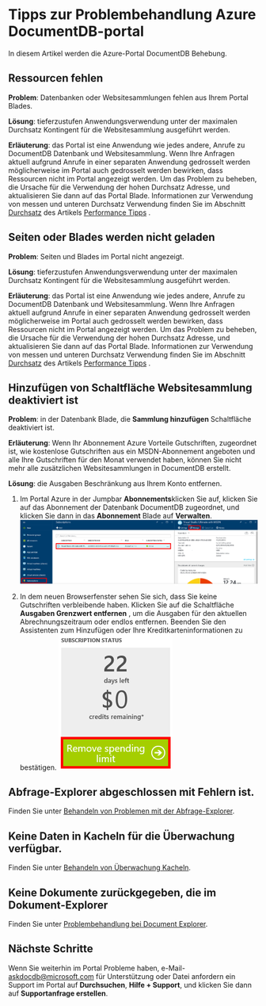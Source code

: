 <properties
    pageTitle="Behandeln von Problemen mit DocumentDB Portal | Microsoft Azure"
    description="Informieren Sie sich zur Lösung von Problemen im DocumentDB Azure-Portal aus." 
    services="documentdb"
    documentationCenter=""
    authors="mimig1"
    manager="jhubbard"
    editor="monicar"/>

<tags
    ms.service="documentdb"
    ms.workload="data-services"
    ms.tgt_pltfrm="na"
    ms.devlang="na"
    ms.topic="article"
    ms.date="08/29/2016"
    ms.author="mimig"/>

# <a name="azure-documentdb-portal-troubleshooting-tips"></a>Tipps zur Problembehandlung Azure DocumentDB-portal

In diesem Artikel werden die Azure-Portal DocumentDB Behebung. 

## <a name="resources-are-missing"></a>Ressourcen fehlen

**Problem**: Datenbanken oder Websitesammlungen fehlen aus Ihrem Portal Blades.

**Lösung**: tieferzustufen Anwendungsverwendung unter der maximalen Durchsatz Kontingent für die Websitesammlung ausgeführt werden. 

**Erläuterung**: das Portal ist eine Anwendung wie jedes andere, Anrufe zu DocumentDB Datenbank und Websitesammlung. Wenn Ihre Anfragen aktuell aufgrund Anrufe in einer separaten Anwendung gedrosselt werden möglicherweise im Portal auch gedrosselt werden bewirken, dass Ressourcen nicht im Portal angezeigt werden. Um das Problem zu beheben, die Ursache für die Verwendung der hohen Durchsatz Adresse, und aktualisieren Sie dann auf das Portal Blade. Informationen zur Verwendung von messen und unteren Durchsatz Verwendung finden Sie im Abschnitt [Durchsatz](documentdb-performance-tips.md#throughput) des Artikels [Performance Tipps](documentdb-performance-tips.md) .
 
## <a name="pages-or-blades-wont-load"></a>Seiten oder Blades werden nicht geladen

**Problem**: Seiten und Blades im Portal nicht angezeigt.

**Lösung**: tieferzustufen Anwendungsverwendung unter der maximalen Durchsatz Kontingent für die Websitesammlung ausgeführt werden. 

**Erläuterung**: das Portal ist eine Anwendung wie jedes andere, Anrufe zu DocumentDB Datenbank und Websitesammlung. Wenn Ihre Anfragen aktuell aufgrund Anrufe in einer separaten Anwendung gedrosselt werden möglicherweise im Portal auch gedrosselt werden bewirken, dass Ressourcen nicht im Portal angezeigt werden. Um das Problem zu beheben, die Ursache für die Verwendung der hohen Durchsatz Adresse, und aktualisieren Sie dann auf das Portal Blade. Informationen zur Verwendung von messen und unteren Durchsatz Verwendung finden Sie im Abschnitt [Durchsatz](documentdb-performance-tips.md#throughput) des Artikels [Performance Tipps](documentdb-performance-tips.md) .

## <a name="add-collection-button-is-disabled"></a>Hinzufügen von Schaltfläche Websitesammlung deaktiviert ist

**Problem**: in der Datenbank Blade, die **Sammlung hinzufügen** Schaltfläche deaktiviert ist.

**Erläuterung**: Wenn Ihr Abonnement Azure Vorteile Gutschriften, zugeordnet ist, wie kostenlose Gutschriften aus ein MSDN-Abonnement angeboten und alle Ihre Gutschriften für den Monat verwendet haben, können Sie nicht mehr alle zusätzlichen Websitesammlungen in DocumentDB erstellt.

**Lösung**: die Ausgaben Beschränkung aus Ihrem Konto entfernen.

1. Im Portal Azure in der Jumpbar **Abonnements**klicken Sie auf, klicken Sie auf das Abonnement der Datenbank DocumentDB zugeordnet, und klicken Sie dann in das **Abonnement** Blade auf **Verwalten**. 
    ![Definiert die DocumentDB bietet mehrere, auch (niedrige) Konsistenz-Modelle zur Auswahl](./media/documentdb-portal-troubleshooting/documentdb-change-billing.png)

2. In dem neuen Browserfenster sehen Sie sich, dass Sie keine Gutschriften verbleibende haben. Klicken Sie auf die Schaltfläche **Ausgaben Grenzwert entfernen** , um die Ausgaben für den aktuellen Abrechnungszeitraum oder endlos entfernen. Beenden Sie den Assistenten zum Hinzufügen oder Ihre Kreditkarteninformationen zu bestätigen. 
    ![Definiert die DocumentDB bietet mehrere, auch (niedrige) Konsistenz-Modelle zur Auswahl](./media/documentdb-portal-troubleshooting/documentdb-remove-spending-limit.png)

 
## <a name="query-explorer-completes-with-errors"></a>Abfrage-Explorer abgeschlossen mit Fehlern ist.

Finden Sie unter [Behandeln von Problemen mit der Abfrage-Explorer](documentdb-query-collections-query-explorer.md#troubleshoot).

## <a name="no-data-available-in-monitoring-tiles"></a>Keine Daten in Kacheln für die Überwachung verfügbar.

Finden Sie unter [Behandeln von Überwachung Kacheln](documentdb-monitor-accounts.md#troubleshooting).

## <a name="no-documents-returned-in-document-explorer"></a>Keine Dokumente zurückgegeben, die im Dokument-Explorer

Finden Sie unter [Problembehandlung bei Document Explorer](documentdb-view-json-document-explorer.md#troubleshoot).

## <a name="next-steps"></a>Nächste Schritte

Wenn Sie weiterhin im Portal Probleme haben, e-Mail- [askdocdb@microsoft.com](mailto:askdocdb@microsoft.com) für Unterstützung oder Datei anfordern ein Support im Portal auf **Durchsuchen**, **Hilfe + Support**, und klicken Sie dann auf **Supportanfrage erstellen**.
